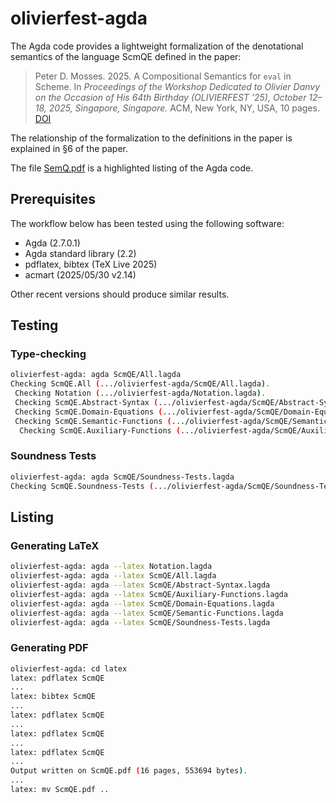 # olivierfest-agda

The Agda code provides a lightweight formalization of the denotational semantics
of the language ScmQE defined in the paper:

> Peter D. Mosses. 2025. A Compositional Semantics for `eval` in Scheme.
> In *Proceedings of the Workshop Dedicated to Olivier Danvy*
> *on the Occasion of His 64th Birthday (OLIVIERFEST ’25),*
> *October 12–18, 2025, Singapore, Singapore.*
> ACM, New York, NY, USA, 10 pages. [DOI](https://doi.org/10.1145/3759427.3760369)

The relationship of the formalization to the definitions in the paper is explained
in §6 of the paper.

The file [SemQ.pdf](https://github.com/pdmosses/olivierfest-agda/blob/main/ScmQE.pdf)
is a highlighted listing of the Agda code.

## Prerequisites

The workflow below has been tested using the following software:

* Agda (2.7.0.1)
* Agda standard library (2.2)
* pdflatex, bibtex (TeX Live 2025)
* acmart (2025/05/30 v2.14)

Other recent versions should produce similar results.

## Testing

### Type-checking

```sh
olivierfest-agda: agda ScmQE/All.lagda 
Checking ScmQE.All (.../olivierfest-agda/ScmQE/All.lagda).
 Checking Notation (.../olivierfest-agda/Notation.lagda).
 Checking ScmQE.Abstract-Syntax (.../olivierfest-agda/ScmQE/Abstract-Syntax.lagda).
 Checking ScmQE.Domain-Equations (.../olivierfest-agda/ScmQE/Domain-Equations.lagda).
 Checking ScmQE.Semantic-Functions (.../olivierfest-agda/ScmQE/Semantic-Functions.lagda).
  Checking ScmQE.Auxiliary-Functions (.../olivierfest-agda/ScmQE/Auxiliary-Functions.lagda).
```

### Soundness Tests

```sh
olivierfest-agda: agda ScmQE/Soundness-Tests.lagda 
Checking ScmQE.Soundness-Tests (.../olivierfest-agda/ScmQE/Soundness-Tests.lagda).
```

## Listing

### Generating LaTeX

```sh
olivierfest-agda: agda --latex Notation.lagda
olivierfest-agda: agda --latex ScmQE/All.lagda 
olivierfest-agda: agda --latex ScmQE/Abstract-Syntax.lagda 
olivierfest-agda: agda --latex ScmQE/Auxiliary-Functions.lagda 
olivierfest-agda: agda --latex ScmQE/Domain-Equations.lagda   
olivierfest-agda: agda --latex ScmQE/Semantic-Functions.lagda 
olivierfest-agda: agda --latex ScmQE/Soundness-Tests.lagda
```

### Generating PDF

```sh
olivierfest-agda: cd latex
latex: pdflatex ScmQE
...
latex: bibtex ScmQE
...
latex: pdflatex ScmQE
...
latex: pdflatex ScmQE
...
latex: pdflatex ScmQE
...
Output written on ScmQE.pdf (16 pages, 553694 bytes).
...
latex: mv ScmQE.pdf ..
```